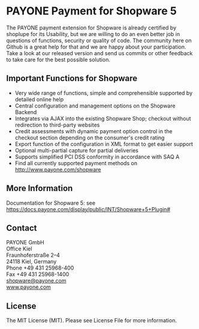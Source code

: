 PAYONE Payment for Shopware 5
=============================
The PAYONE payment extension for Shopware is already certified by shoplupe for its Usability, but we are willing to do an even better job in questions of functions, security or quality of code. The community here on Github is a great help for that and we are happy about your participation. Take a look at our released version and send us commits or other feedback to take care for the best possible solution.

## Important Functions for Shopware
*	Very wide range of functions, simple and comprehensible supported by detailed online help
*	Central configuration and management options on the Shopware Backend
*	Integrates via AJAX into the existing Shopware Shop; checkout without redirection to third-party websites
*	Credit assessments with dynamic payment option control in the checkout section depending on the consumer's credit rating
*	Export function of the configuration in XML format to get easier support
*	Optional multi-partial capture for partial deliveries
*	Supports simplified PCI DSS conformity in accordance with SAQ A
*	Find all currently supported payment methods on http://www.payone.com/shopware

## More Information
Documentation for Shopware 5: see https://docs.payone.com/display/public/INT/Shopware+5+Plugin#

## Contact
PAYONE GmbH<br>
Office Kiel<br>
Fraunhoferstraße 2–4<br>
24118 Kiel, Germany<br>
Phone +49 431 25968-400<br>
Fax +49 431 25968-1400<br>
shopware@payone.com<br>
www.payone.com

## License
The MIT License (MIT). Please see License File for more information.
